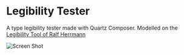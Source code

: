 Legibility Tester
=================

A type legibility tester made with Quartz Composer.
Modelled on the [Legibility Tool of Ralf Herrmann](http://opentype.info/blog/2009/09/02/designing-the-ultimate-wayfinding-typeface/)

![Screen Shot](https://raw.github.com/GitBruno/LegibilityTester/master/LT_ScreenShot_001.png)
